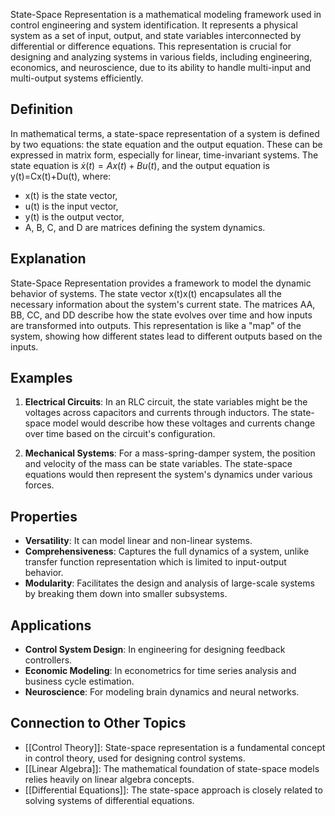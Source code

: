 State-Space Representation is a mathematical modeling framework used in control engineering and system identification. It represents a physical system as a set of input, output, and state variables interconnected by differential or difference equations. This representation is crucial for designing and analyzing systems in various fields, including engineering, economics, and neuroscience, due to its ability to handle multi-input and multi-output systems efficiently.

## Definition

In mathematical terms, a state-space representation of a system is defined by two equations: the state equation and the output equation. These can be expressed in matrix form, especially for linear, time-invariant systems. The state equation is $\dot{x}(t)=Ax(t)+Bu(t)$, and the output equation is y(t)=Cx(t)+Du(t), where:

- x(t) is the state vector,
- u(t) is the input vector,
- y(t) is the output vector,
- A, B, C, and D are matrices defining the system dynamics.

## Explanation

State-Space Representation provides a framework to model the dynamic behavior of systems. The state vector x(t)x(t) encapsulates all the necessary information about the system's current state. The matrices AA, BB, CC, and DD describe how the state evolves over time and how inputs are transformed into outputs. This representation is like a "map" of the system, showing how different states lead to different outputs based on the inputs.

## Examples

1. **Electrical Circuits**: In an RLC circuit, the state variables might be the voltages across capacitors and currents through inductors. The state-space model would describe how these voltages and currents change over time based on the circuit's configuration.
    
2. **Mechanical Systems**: For a mass-spring-damper system, the position and velocity of the mass can be state variables. The state-space equations would then represent the system's dynamics under various forces.
    

## Properties

- **Versatility**: It can model linear and non-linear systems.
- **Comprehensiveness**: Captures the full dynamics of a system, unlike transfer function representation which is limited to input-output behavior.
- **Modularity**: Facilitates the design and analysis of large-scale systems by breaking them down into smaller subsystems.

## Applications

- **Control System Design**: In engineering for designing feedback controllers.
- **Economic Modeling**: In econometrics for time series analysis and business cycle estimation.
- **Neuroscience**: For modeling brain dynamics and neural networks.

## Connection to Other Topics

- [[Control Theory]]: State-space representation is a fundamental concept in control theory, used for designing control systems.
- [[Linear Algebra]]: The mathematical foundation of state-space models relies heavily on linear algebra concepts.
- [[Differential Equations]]: The state-space approach is closely related to solving systems of differential equations.